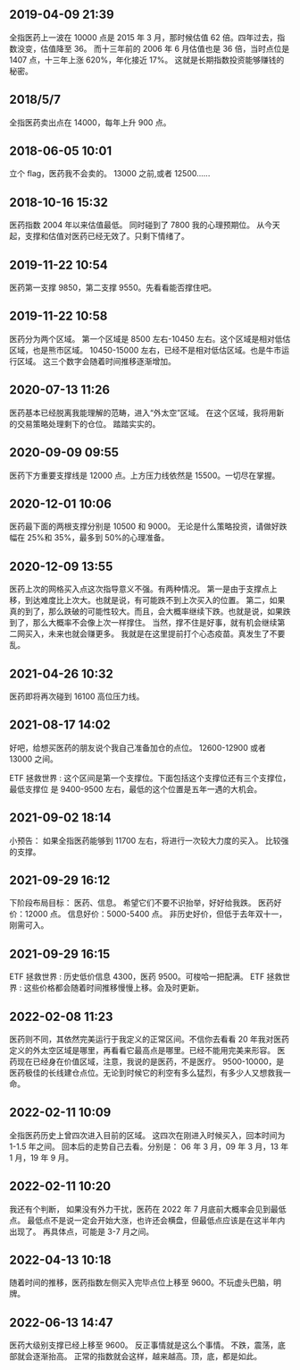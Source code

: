 ## 2019-04-09 21:39

全指医药上一波在 10000 点是 2015 年 3 月，那时候估值 62 倍。四年过去，指数没变，估值降至 36。
而十三年前的 2006 年 6 月估值也是 36 倍，当时点位是 1407 点，十三年上涨 620%，年化接近 17%。
这就是长期指数投资能够赚钱的秘密。

## 2018/5/7

全指医药卖出点在 14000，每年上升 900 点。

## 2018-06-05 10:01

立个 flag，医药我不会卖的。
13000 之前,或者 12500......

## 2018-10-16 15:32

医药指数 2004 年以来估值最低。 同时碰到了 7800 我的心理预期位。 从今天起，支撑和估值对医药已经无效了。只剩下情绪了。

## 2019-11-22 10:54

医药第一支撑 9850，第二支撑 9550。先看看能否撑住吧。

## 2019-11-22 10:58

医药分为两个区域。
第一个区域是 8500 左右-10450 左右。这个区域是相对低估区域，也是熊市区域。
10450-15000 左右，已经不是相对低估区域。也是牛市运行区域。
这三个数字会随着时间推移逐渐增加。

## 2020-07-13 11:26

医药基本已经脱离我能理解的范畴，进入“外太空”区域。
在这个区域，我将用新的交易策略处理剩下的仓位。
踏踏实实的。

## 2020-09-09 09:55

医药下方重要支撑线是 12000 点。上方压力线依然是 15500。一切尽在掌握。

## 2020-12-01 10:06

医药最下面的两根支撑分别是 10500 和 9000。
无论是什么策略投资，请做好跌幅在 25%和 35%，最多到 50%的心理准备。

## 2020-12-09 13:55

医药上次的网格买入点这次指导意义不强。有两种情况。
第一是由于支撑点上移，到达难度比上次大。也就是说，有可能跌不到上次买入的位置。
第二，如果真的到了，那么跌破的可能性较大。而且，会大概率继续下跌。也就是说，如果跌到了，那么大概率不会像上次一样撑住。
当然，撑不住是好事，就有机会继续第二网买入，未来也就会赚更多。
我就是在这里提前打个心态疫苗。真发生了不要乱。

## 2021-04-26 10:32

医药即将再次碰到 16100 高位压力线。

## 2021-08-17 14:02

好吧，给想买医药的朋友说个我自己准备加仓的点位。
12600-12900 或者 13000 之间。

ETF 拯救世界 : 这个区间是第一个支撑位。下面包括这个支撑位还有三个支撑位，最低支撑位
是 9400-9500 左右，最低的这个位置是五年一遇的大机会。

## 2021-09-02 18:14

小预告：
如果全指医药能够到 11700 左右，将进行一次较大力度的买入。
比较强的支撑。

## 2021-09-29 16:12

下阶段布局目标：
医药、信息。
希望它们不要不识抬举，好好给我跌。
医药好价：12000 点。
信息好价：5000-5400 点。
非历史好价，但低于去年双十一，刚需可入。

## 2021-09-29 16:15

ETF 拯救世界 : 历史低价信息 4300，医药 9500。可梭哈一把配满。
ETF 拯救世界 : 这些价格都会随着时间推移慢慢上移。会及时更新。

## 2022-02-08 11:23

医药则不同，其依然完美运行于我定义的正常区间。不信你去看看 20 年我对医药定义的外太空区域是哪里，再看看它最高点是哪里。已经不能用完美来形容。
医药现在已经身在价值区域，注意，我说的是医药，不是医疗。
9500-10000，是医药极佳的长线建仓点位。无论到时候它的利空有多么猛烈，有多少人又想救我一命。

## 2022-02-11 10:09

全指医药历史上曾四次进入目前的区域。
这四次在刚进入时候买入，回本时间为 1-1.5 年之间。
回本后的走势自己去看。分别是：
06 年 3 月，09 年 3 月，13 年 1 月，19 年 9 月。

## 2022-02-11 10:20

我还有个判断，
如果没有外力干扰，医药在 2022 年 7 月底前大概率会见到最低点。
最低点不是说一定会开始大涨，也许还会横盘，但最低点应该是在这半年内出现了。
再具体点，可能是 3-7 月之间。

## 2022-04-13 10:18

随着时间的推移，医药指数左侧买入完毕点位上移至 9600。不玩虚头巴脑，明牌。

## 2022-06-13 14:47

医药大级别支撑已经上移至 9600。
反正事情就是这么个事情。
不跌，震荡，底部就会逐渐抬高。
正常的指数就会这样，越来越高。顶，底，都是如此。
